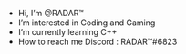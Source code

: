 - Hi, I’m @RADAR™
- I’m interested in Coding and Gaming
- I’m currently learning C++
- How to reach me 
  Discord : RADAR™#6823
